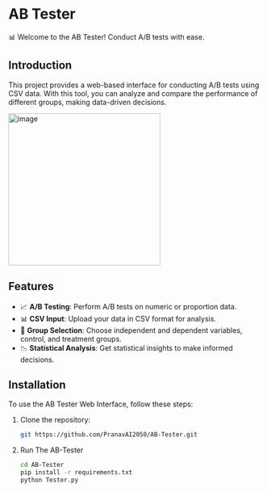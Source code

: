 # AB Tester 

📊 Welcome to the AB Tester! Conduct A/B tests with ease.

## Introduction

This project provides a web-based interface for conducting A/B tests using CSV data. With this tool, you can analyze and compare the performance of different groups, making data-driven decisions.

<img width="301" alt="image" src="https://github.com/PranavAI2050/AB-Tester/assets/123180829/58dcd8e3-2179-498c-b168-504d2caed684">


## Features

- 📈 **A/B Testing**: Perform A/B tests on numeric or proportion data.
- 📊 **CSV Input**: Upload your data in CSV format for analysis.
- 🔄 **Group Selection**: Choose independent and dependent variables, control, and treatment groups.
- 📉 **Statistical Analysis**: Get statistical insights to make informed decisions.

## Installation

To use the AB Tester Web Interface, follow these steps:

1. Clone the repository:

   ```bash
   git https://github.com/PranavAI2050/AB-Tester.git

2. Run The AB-Tester

   ```bash
   cd AB-Tester
   pip install -r requirements.txt
   python Tester.py
